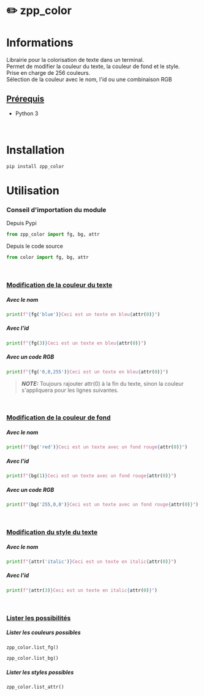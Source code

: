 # :pencil2: zpp_color

# Informations
Librairie pour la colorisation de texte dans un terminal.<br>
Permet de modifier la couleur du texte, la couleur de fond et le style.<br>
Prise en charge de 256 couleurs.<br>
Sélection de la couleur avec le nom, l'id ou une combinaison RGB<br>

## <ins>Prérequis</ins>
- Python 3
<br>

# Installation
```console
pip install zpp_color
```

# Utilisation
### Conseil d'importation du module
Depuis Pypi
```python
from zpp_color import fg, bg, attr
```
Depuis le code source
```python
from color import fg, bg, attr
```

<br>

### <ins>Modification de la couleur du texte</ins>
##### Avec le nom
```python
print(f"{fg('blue')}Ceci est un texte en bleu{attr(0)}")
```
##### Avec l'id
```python
print(f"{fg(3)}Ceci est un texte en bleu{attr(0)}")
```
##### Avec un code RGB
```python
print(f"{fg('0,0,255')}Ceci est un texte en bleu{attr(0)}")
```
> **_NOTE:_**  Toujours rajouter attr(0) à la fin du texte, sinon la couleur s'appliquera pour les lignes suivantes.

<br>

### <ins>Modification de la couleur de fond</ins>
##### Avec le nom
```python
print(f"{bg('red')}Ceci est un texte avec un fond rouge{attr(0)}")
```
##### Avec l'id
```python
print(f"{bg(1)}Ceci est un texte avec un fond rouge{attr(0)}")
```
##### Avec un code RGB
```python
print(f"{bg('255,0,0')}Ceci est un texte avec un fond rouge{attr(0)}")
```

<br>

### <ins>Modification du style du texte</ins>
##### Avec le nom
```python
print(f"{attr('italic')}Ceci est un texte en italic{attr(0)}")
```
##### Avec l'id
```python
print(f"{attr(3)}Ceci est un texte en italic{attr(0)}")
```

<br>

### <ins>Lister les possibilités</ins>
##### Lister les couleurs possibles
```python
zpp_color.list_fg()
```
```python
zpp_color.list_bg()
```
##### Lister les styles possibles
```python
zpp_color.list_attr()
```
